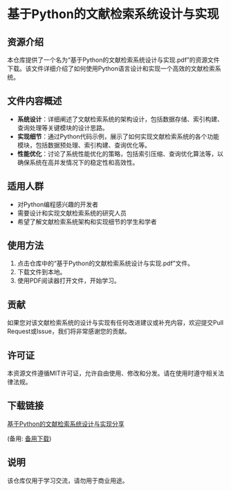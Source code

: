 # 基于Python的文献检索系统设计与实现

## 资源介绍

本仓库提供了一个名为“基于Python的文献检索系统设计与实现.pdf”的资源文件下载。该文件详细介绍了如何使用Python语言设计和实现一个高效的文献检索系统。

## 文件内容概述

- **系统设计**：详细阐述了文献检索系统的架构设计，包括数据存储、索引构建、查询处理等关键模块的设计思路。
- **实现细节**：通过Python代码示例，展示了如何实现文献检索系统的各个功能模块，包括数据预处理、索引构建、查询优化等。
- **性能优化**：讨论了系统性能优化的策略，包括索引压缩、查询优化算法等，以确保系统在高并发情况下的稳定性和高效性。

## 适用人群

- 对Python编程感兴趣的开发者
- 需要设计和实现文献检索系统的研究人员
- 希望了解文献检索系统架构和实现细节的学生和学者

## 使用方法

1. 点击仓库中的“基于Python的文献检索系统设计与实现.pdf”文件。
2. 下载文件到本地。
3. 使用PDF阅读器打开文件，开始学习。

## 贡献

如果您对该文献检索系统的设计与实现有任何改进建议或补充内容，欢迎提交Pull Request或Issue，我们将非常感谢您的贡献。

## 许可证

本资源文件遵循MIT许可证，允许自由使用、修改和分发。请在使用时遵守相关法律法规。

## 下载链接
[基于Python的文献检索系统设计与实现分享](https://pan.quark.cn/s/90eff6b8bd31) 

(备用: [备用下载](https://pan.baidu.com/s/1-6X7ztsA22cdI8wZ9Kz5bg?pwd=1234))

## 说明

该仓库仅用于学习交流，请勿用于商业用途。
